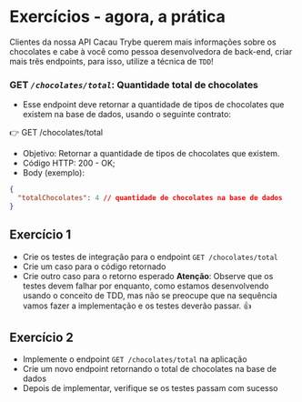 # Exercícios - agora, a prática
Clientes da nossa API Cacau Trybe querem mais informações sobre os chocolates e cabe à você como pessoa desenvolvedora de back-end, criar mais três endpoints, para isso, utilize a técnica de `TDD`!

### **GET** _`/chocolates/total`_: Quantidade total de chocolates 

- Esse endpoint deve retornar a quantidade de tipos de chocolates que existem na base de dados, usando o seguinte contrato:

👉 GET /chocolates/total

- Objetivo: Retornar a quantidade de tipos de chocolates que existem.
- Código HTTP: 200 - OK;
- Body (exemplo):
```json
{
  "totalChocolates": 4 // quantidade de chocolates na base de dados
}
```

## Exercício 1

- Crie os testes de integração para o endpoint `GET /chocolates/total`
- Crie um caso para o código retornado
- Crie outro caso para o retorno esperado
**Atenção**: Observe que os testes devem falhar por enquanto, como estamos desenvolvendo usando o conceito de TDD, mas não se preocupe que na sequência vamos fazer a implementação e os testes deverão passar. 👍

## Exercício 2

- Implemente o endpoint `GET /chocolates/total` na aplicação
- Crie um novo endpoint retornando o total de chocolates na base de dados
- Depois de implementar, verifique se os testes passam com sucesso
